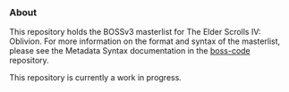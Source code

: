 ### About

This repository holds the BOSSv3 masterlist for The Elder Scrolls IV: Oblivion. For more information on the format and syntax of the masterlist, please see the Metadata Syntax documentation in the [boss-code](https://github.com/boss-developers/boss-code) repository.

This repository is currently a work in progress.
